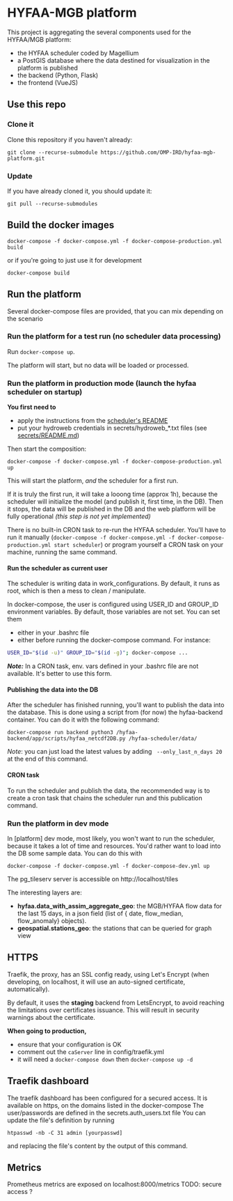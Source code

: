# HYFAA-MGB platform

This project is aggregating the several components used for the HYFAA/MGB platform:
- the HYFAA scheduler coded by Magellium
- a PostGIS database where the data destined for visualization in the platform is published
- the backend (Python, Flask)
- the frontend (VueJS)

## Use this repo
### Clone it
Clone this repository if you haven't already:

`git clone --recurse-submodule https://github.com/OMP-IRD/hyfaa-mgb-platform.git`

### Update
If you have already cloned it, you should update it:

`git pull --recurse-submodules`

## Build the docker images
`docker-compose -f docker-compose.yml -f docker-compose-production.yml build`

or if you're going to just use it for development

`docker-compose build`

## Run the platform
Several docker-compose files are provided, that you can mix depending on the scenario

### Run the platform for a test run (no scheduler data processing)
Run `docker-compose up`.

The platform will start, but no data will be loaded or processed.

### Run the platform in production mode (launch the hyfaa scheduler on startup)
**You first need to**
- apply the instructions from the [scheduler's README](hyfaa-scheduler/work_configurations/operational_niger_gsmap/README.md)
- put your hydroweb credentials in secrets/hydroweb_*.txt files (see [secrets/README.md](secrets/README.md))

Then start the composition:
```
docker-compose -f docker-compose.yml -f docker-compose-production.yml up
```
This will start the platform, _and_ the scheduler for a first run.

If it is truly the first run, it will take a looong time (approx 1h), because the scheduler will initialize the model (and publish it, first time, in the DB).
Then it stops, the data will be published in the DB and the web platform will be fully operational _(this step is not yet implemented)_

There is no built-in CRON task to re-run the HYFAA scheduler. You'll have to run it manually (`docker-compose -f docker-compose.yml -f docker-compose-production.yml start scheduler`) or program yourself a CRON task on your machine, running the same command.

#### Run the scheduler as current user
The scheduler is writing data in work_configurations. By default, it runs as
 root, which is then a mess to clean / manipulate.

 In docker-compose, the user is configured using USER_ID and GROUP_ID environment
  variables. By default, those variables are not set. You can set them
  * either in your .bashrc file
  * either before running the docker-compose command. For instance:

```bash
USER_ID="$(id -u)" GROUP_ID="$(id -g)"; docker-compose ...
```

_**Note:**_ In a CRON task, env. vars defined in your .bashrc file are not
 available. It's better to use this form.

#### Publishing the data into the DB
After the scheduler has finished running, you'll want to publish the data into the database. This is done using a script from (for now) the hyfaa-backend container.
You can do it with the following command:
```
docker-compose run backend python3 /hyfaa-backend/app/scripts/hyfaa_netcdf2DB.py /hyfaa-scheduler/data/
```

_Note_: you can just load the latest values by adding ` --only_last_n_days 20` at the end of this command.

#### CRON task
To run the scheduler and publish the data, the recommended way is to create a cron task that chains the scheduler run and this publication command.

### Run the platform in dev mode
In [platform] dev mode, most likely, you won't want to run the scheduler, because it takes a lot of time and resources.
You'd rather want to load into the DB some sample data. You can do this with
```
docker-compose -f docker-compose.yml -f docker-compose-dev.yml up
```

The pg_tileserv server is accessible on http://localhost/tiles

The interesting layers are:
- **hyfaa.data_with_assim_aggregate_geo**: the MGB/HYFAA flow data for the last 15 days, in a json field (list of { date, flow_median, flow_anomaly} objects).
- **geospatial.stations_geo**: the stations that can be queried for graph view

## HTTPS
Traefik, the proxy, has an SSL config ready, using Let's Encrypt (when developing, on localhost, it will use an auto-signed certificate, automatically).

By default, it uses the **staging** backend from LetsEncrypt, to avoid reaching the limitations over certificates issuance.
This will result in security warnings about the certificate.

**When going to production,**
* ensure that your configuration is OK
* comment out the `caServer` line in config/traefik.yml
* it will need a `docker-compose down` then `docker-compose up -d`

## Traefik dashboard
The traefik dashboard has been configured for a secured access. It is available on https, on the domains listed in the docker-compose
The user/passwords are defined in the secrets.auth_users.txt file
You can update the file's definition by running
```
htpasswd -nb -C 31 admin [yourpasswd]
```
and replacing the file's content by the output of this command.

## Metrics
Prometheus metrics are exposed on localhost:8000/metrics
TODO: secure access ?
